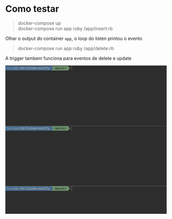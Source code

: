 # Como testar

> docker-compose up  
> docker-compose run app ruby /app/insert.rb

Olhar o output do container `app`, o loop do listen printou o evento

> docker-compose run app ruby /app/delete.rb

A trigger tambem funciona para eventos de delete e update

![alt text](https://raw.githubusercontent.com/cpgo/rb-listen-notify/master/example.gif "Example")
